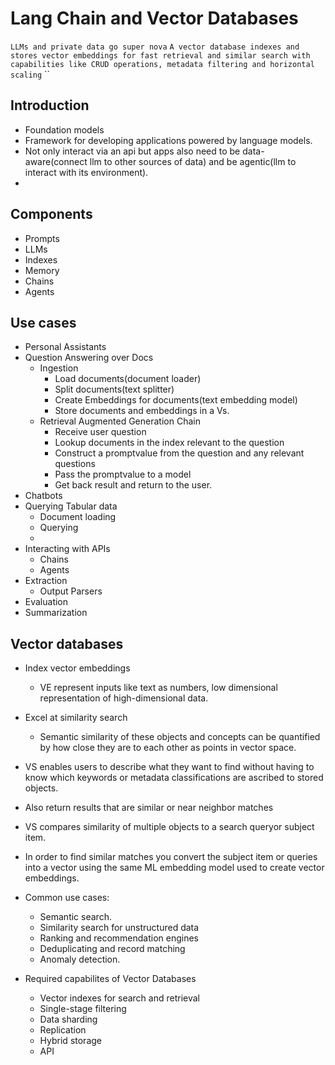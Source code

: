 # Lang Chain and Vector Databases

`LLMs and private data go super nova`
`A vector database indexes and stores vector embeddings for fast retrieval and similar search with capabilities like CRUD operations, metadata filtering
and horizontal scaling`
``

## Introduction

- Foundation models
- Framework for developing applications powered by language models.
- Not only interact via an api but apps also need to be data-aware(connect llm to other sources of data) and be agentic(llm to interact with its environment).
- 

## Components

- Prompts
- LLMs
- Indexes
- Memory
- Chains
- Agents


## Use cases

- Personal Assistants
- Question Answering over Docs
  - Ingestion
    - Load documents(document loader)
    - Split documents(text splitter)
    - Create Embeddings for documents(text embedding model)
    - Store documents and embeddings in a Vs.
  - Retrieval Augmented Generation Chain
    - Receive user question
    - Lookup documents in the index relevant to the question
    - Construct a promptvalue from the question and any relevant questions 
    - Pass the promptvalue to a model
    - Get back result and return to the user.
- Chatbots
- Querying Tabular data
  - Document loading
  - Querying 
  - 
- Interacting with APIs
  - Chains
  - Agents
- Extraction
  - Output Parsers
- Evaluation
- Summarization

## Vector databases

- Index vector embeddings
  - VE represent inputs like text as numbers, low dimensional representation of high-dimensional data.
- Excel at similarity search
  - Semantic similarity of these objects and concepts can be quantified by how close they are to each other as points in vector space.
- VS enables users to describe what they want to find without having to know which keywords or metadata classifications are ascribed to stored objects.
- Also return results that are similar or near neighbor matches
- VS compares similarity of multiple objects to a search queryor subject item.
- In order to find similar matches you convert the subject item or queries into a vector using the same ML embedding model used to create vector embeddings.
- Common use cases:
  - Semantic search.
  - Similarity search for unstructured data
  - Ranking and recommendation engines
  - Deduplicating and record matching
  - Anomaly detection.

- Required capabilites of Vector Databases
  - Vector indexes for search and retrieval
  - Single-stage filtering
  - Data sharding
  - Replication
  - Hybrid storage
  - API
  
